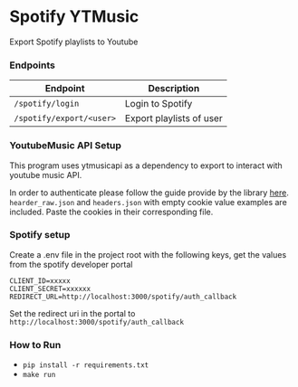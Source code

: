 # Spotify YTMusic 
Export Spotify playlists to Youtube

### Endpoints

| Endpoint | Description |
| ---      | --- |
| `/spotify/login` | Login to Spotify |
| `/spotify/export/<user>` | Export playlists of user |


### YoutubeMusic API Setup
This program uses ytmusicapi as a dependency to export to interact with youtube music API.

In order to authenticate please follow the guide provide by the library [here](https://ytmusicapi.readthedocs.io/en/latest/setup.html#authenticated-requests). `hearder_raw.json` and `headers.json` with empty cookie value examples are included. Paste the cookies in their corresponding file.

### Spotify setup
Create a .env file in the project root with the following keys, get the values from the spotify developer portal
```
CLIENT_ID=xxxxx
CLIENT_SECRET=xxxxxx
REDIRECT_URL=http://localhost:3000/spotify/auth_callback
```

Set the redirect uri in the portal to `http://localhost:3000/spotify/auth_callback`

### How to Run
* `pip install -r requirements.txt`
* `make run`

